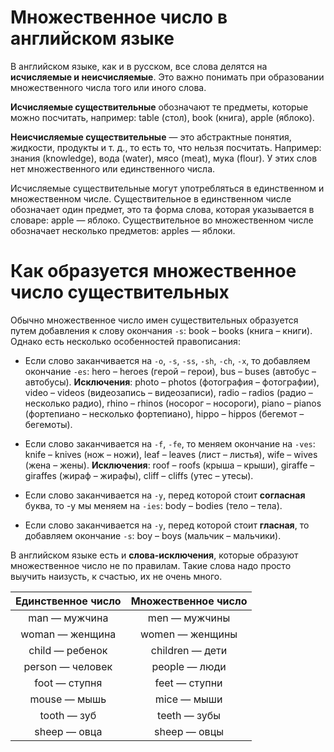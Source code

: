 # Множественное число в английском языке

В английском языке, как и в русском, все слова делятся на **исчисляемые и неисчисляемые**. Это важно понимать при образовании множественного числа того или иного слова. 

**Исчисляемые существительные** обозначают те предметы, которые можно посчитать, например: table (стол), book (книга), apple (яблоко). 

**Неисчисляемые существительные** — это абстрактные понятия, жидкости, продукты и т. д., то есть то, что нельзя посчитать. Например: знания (knowledge), вода (water), мясо (meat), мука (flour). У этих слов нет множественного или единственного числа.

Исчисляемые существительные могут употребляться в единственном и множественном числе. Существительное в единственном числе обозначает один предмет, это та форма слова, которая указывается в словаре: apple — яблоко. Существительное во множественном числе обозначает несколько предметов: apples — яблоки.

# Как образуется множественное число существительных

Обычно множественное число имен существительных образуется путем добавления к слову окончания `-s`: book – books (книга – книги). Однако есть несколько особенностей правописания:

+ Если слово заканчивается на `-o`, `-s`, `-ss`, `-sh`, `-ch`, `-x`, то добавляем окончание `-es`: hero – heroes (герой – герои), bus – buses (автобус – автобусы).
 **Исключения**: photo – photos (фотография – фотографии), video – videos (видеозапись – видеозаписи), radio – radios (радио – несколько радио), rhino – rhinos (носорог – носороги), piano – pianos (фортепиано – несколько фортепиано), hippo – hippos (бегемот – бегемоты).

+ Если слово заканчивается на `-f`, `-fe`, то меняем окончание на `-ves`: knife – knives (нож – ножи), leaf – leaves (лист – листья), wife – wives (жена – жены).
 **Исключения**: roof – roofs (крыша – крыши), giraffe – giraffes (жираф – жирафы), cliff – cliffs (утес – утесы).

+ Если слово заканчивается на `-y`, перед которой стоит **согласная** буква, то -y мы меняем на `-ies`: body – bodies (тело – тела).
+ Если слово заканчивается на `-y`, перед которой стоит **гласная**, то добавляем окончание `-s`: boy – boys (мальчик – мальчики).
  
В английском языке есть и **слова-исключения**, которые образуют множественное число не по правилам. Такие слова надо просто выучить наизусть, к счастью, их не очень много.

|Единственное число|Множественное число|
|:--:|:--:|
|man — мужчина|	men — мужчины|
|woman — женщина|	women — женщины|
|child — ребенок|	children — дети|
|person — человек|	people — люди|
|foot — ступня|	feet — ступни|
|mouse — мышь|	mice — мыши|
|tooth — зуб|	teeth — зубы|
|sheep — овца| sheep — овцы|
